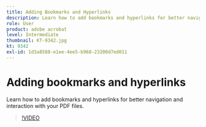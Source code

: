```yaml
---
title: Adding Bookmarks and Hyperlinks
description: Learn how to add bookmarks and hyperlinks for better navigation and interaction with your PDF files
role: User
product: adobe acrobat
level: Intermediate
thumbnail: KT-9342.jpg
kt: 9342
exl-id: 1d3a8588-e1ee-4ee5-b968-23200d7ed011
---
```

# Adding bookmarks and hyperlinks

Learn how to add bookmarks and hyperlinks for better navigation and interaction with your PDF files.

>[!VIDEO](https://video.tv.adobe.com/v/340837?hidetitle=true)
